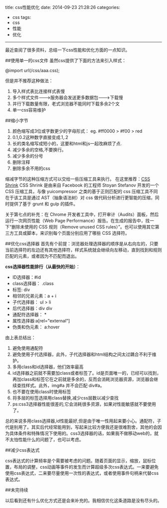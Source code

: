 title: css性能优化
date: 2014-09-23 21:28:26
categories: 
- css
tags: 
- css
- 性能
- 优化
---
最近查阅了很多资料，总结一下css性能和优化方面的一点知识。
<!-- more -->
##使用单一的css文件
虽然css提供了下面的方法来引入样式：

@import url(/css/aaa.css);

但是并不推荐这种做法：
1. 导入样式表比连接样式表慢
2. 多个样式文件--->服务器会发送更多数据包--->下载慢
3. 并行下载数量有限，老式浏览器不能同时下载多余2个文
4. 单一css容易维护

##缩小字节
1. 颜色缩写成3位或字数更少的字母形式：
eg. #ff0000 > #f00 > red
2. 0.1,0.2这种数字直接变成.1,.2
3. 长的类名缩写成短小的，这要和html和js一起改麻烦了点.
4. 减少多余的空格,不要换行。
5. 减少多余的分号
6. 删除注释
7. 删除多余不用的css


缩减字节的这种压缩方式可以交给一些压缩工具来执行。
在这里推荐：[CSS Shrink](http://cssshrink.com/)
CSS Shrink 是由来自 Facebook 的工程师 Stoyan Stefanov 开发的一个 CSS 压缩工具，与像 yuicompressor 之类的基于正则匹配的 css 压缩工具不同在于该工具是通过 AST（抽象语法树）对 css 做代码分析进行更智能的压缩，同时提供了基于 grunt 和 gulp 的插件。

关于第七点的补充：在 Chrome 开发者工具中，打开审计（Audits）面板，然后运行一次网页性能（Web Page Performance）报告。在生成的报告中，找一下“删除未使用的 CSS 规则（Remove unused CSS rules）”。也可以使用其它第三方工具或脚本，来识别每个页面分别应用了哪些 CSS 选择符。

##优化css选择器
首先有个前提：浏览器处理选择器的顺序是从右向左的，只要当前选择符的左边还有其他选择符，样式系统就会继续向左移动，直到找到和规则匹配的元素，或者因为不匹配而退出。

**css选择器性能排行（从最快的开始）**：
+  ID选择器：#id
+  class选择器： .class
+  标签: div
+  相邻的兄弟元素：a + i
+  子代选择器： ul > li
+  后代选择器：div div
+  通配符选择器： * 
+  属性选择器:a[rel="external"]
+ 伪类和伪元素： a:hover 

由上表总结出：
1. 避免使用通配符
2. 避免使用子代选择器，此外，子代选择器和html结构之间太过耦合不利于维护。
3. 多用class和id选择器，他们效率最高
4. id选择器之前就不需要加class或者标签了。id是页面唯一的，已经可以找到，再加class和标签它在之前就是多余的，反而会消耗浏览器资源，浏览器会继续查找样式。此外，img#a 并不会匹配 div#a。
5. 也不要在使用class时使用标签
6. 将多层的标签选择用class替换,减少css层数以减少查找
4. ps:css3选择器性能很差的,它会消耗很多资源，如果对性能敏感就不要使用了。

总的来说多用class选择器,id性能最好,但是由于唯一性用起来要小心。通配符，子代是别用了。其实后代经常能用到，写起来比较方便我还是很难割舍，其他的会因为具体条件和特殊情况下使用的。css3选择器的话，如果我不做移动web的，就不太怕性能什么的问题了，也可以考虑。


##减少css表达式

css表达式的计算频率是个需要被考虑的问题。随着页面的显示，缩放，鼠标位置，布局的调整，css动画等事件的发生而计算超级多次css表达式。一来要避免使用css表达式，二来要尽量使用一次性的表达式，或者使用事件句柄来代替css表达式。

##未完待续

以后看到还有什么优化方式还是会来补充的。我相信优化这条道路是没有尽头的。